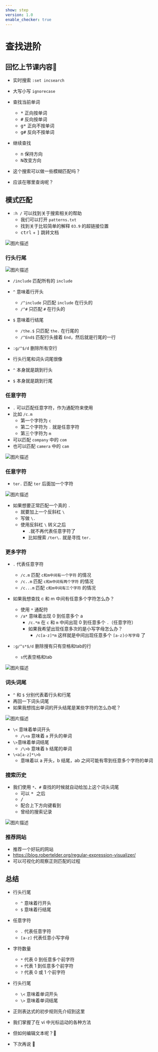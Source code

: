 ```yaml
---
show: step
version: 1.0
enable_checker: true
---
```


# 查找进阶

## 回忆上节课内容🤔

- 实时搜索 `:set incsearch`
- 大写小写 `ignorecase`
- 查找当前单词
  - <kbd>*</kbd> 正向按单词
  - <kbd>#</kbd> 反向按单词
  - <kbd>g*</kbd> 正向不按单词
  - <kbd>g#</kbd> 反向不按单词

- 继续查找
  - <kbd>n</kbd>  保持方向
  - <kbd>N</kbd>改变方向

- 这个搜索可以做一些模糊匹配吗？
- 应该在哪里查询呢？

## 模式匹配

- `:h /` 可以找到关于搜索相关的帮助
	- 我们可以打开 `patterns.txt`
	- 找到关于比较简单的解释 `03.9` 的超链接位置
	- <kbd>ctrl</kbd> + <kbd>]</kbd> 跳转文档

![图片描述](https://doc.shiyanlou.com/courses/uid1190679-20210128-1611806284371)

### 行头行尾

![图片描述](https://doc.shiyanlou.com/courses/uid1190679-20210128-1611808182156)

- `/include` 匹配所有的 `include`
- `^` 意味着行开头
	- `/^include` 只匹配 `include` 在行头的
	- `/^#` 只匹配 `#` 在行头的
- `$` 意味着行结尾
	- `/the.$` 只匹配 `the.` 在行尾的
	- `/^End$` 匹配行头接着 `End`，然后就是行尾的一行
- `:g/^$/d` 删除所有空行

- 行头行尾和词头词尾很像
- `^` 本身就是跳到行头
- `$` 本身就是跳到行尾

### 任意字符

- `.` 可以匹配任意字符，作为通配符来使用
- 比如 `/c.m`
  - 第一个字符为 `c`
  - 第二个字符为 `.` 就是任意字符
  - 第三个字符为 `m`
- 可以匹配 `company` 中的 `com`
- 也可以匹配 `camera` 中的 `cam`

![图片描述](https://doc.shiyanlou.com/courses/uid1190679-20210128-1611809141432)

### 任意字符

- `ter.` 匹配 `ter` 后面加一个字符

![图片描述](https://doc.shiyanlou.com/courses/uid1190679-20210705-1625480848298)

- 如果想要正常匹配一个真的 `.`
	- 就要加上一个反斜杠 `\`
	- 写做 `\.`
	- 使用反斜杠 `\` 转义之后
		- `.`就不再代表任意字符了
		- 比如搜索 `/ter\.` 就是寻找 `ter.`

### 更多字符

- `.` 代表任意字符
  - `/c.m` 匹配 `c和m中间有一个字符` 的情况
  - `/c..m` 匹配 `c和m中间有两个字符` 的情况
  - `/c...m` 匹配 `c和m中间有三个字符` 的情况

- 如果我想查找 c 和 m 中间有任意多个字符怎么办？
  - 使用 `*` 通配符
  - `/a*` 意味着出现 0 到任意多个 a
	- `/c.*m` 在 `c` 和 `m` 中间出现 0 到任意多个 `.`（任意字符）
	- 如果我希望出现任意多次的是小写字母怎么办？
      - `/c[a-z]*m` 这样就是中间出现任意多个 `[a-z]小写字母` 了
- `:g/^s*$/d` 删除搜有只有空格和tab的行
	- `s`代表空格和tab

![图片描述](https://doc.shiyanlou.com/courses/uid1190679-20210128-1611810518869)

### 词头词尾

- `^` 和 `$` 分别代表着行头和行尾
- 再回一下词头词尾
- 如果我想找出单词的开头结尾是某些字符的怎么办呢？

![图片描述](https://doc.shiyanlou.com/courses/uid1190679-20210128-1611810673432)

- `\<` 意味着单词开头
  - `/\<a` 意味着 `a` 开头的单词
- `\>`意味着单词结尾
  - `/\>b` 意味着 `b` 结尾的单词
- `\<a[a-z]*\>b`
  - 意味着以 a 开头，b 结尾，ab 之间可能有零到任意多个字符的单词

### 搜索历史
- 我们使用 `*`、`#` 查找的时候就自动给加上这个词头词尾
	- 可以 <kbd>* </kbd> 之后 
	- <kbd>/</kbd> 
	- 配合上下方向键看到
	- 曾经的搜索记录

![图片描述](https://doc.shiyanlou.com/courses/uid1190679-20210207-1612659762671)

### 推荐网站

- 推荐一个好玩的网站
- https://blog.robertelder.org/regular-expression-visualizer/
- 可以可视化的观察正则匹配的过程

## 总结

- 行头行尾
  - `^` 意味着行开头
  - `$` 意味着行结尾 

- 任意字符
  - `.` 代表任意字符 
  - `[a-z]` 代表任意小写字母

- 字符数量
  - `*` 代表 0 到任意多个前字符
  - `+` 代表 1 到任意多个前字符
  - `?` 代表 0 或 1 个前字符

- 行头行尾
  - `\<` 意味着单词开头
  - `\>` 意味着单词结尾
- 正则表达式的初步规则先介绍到这里
- 我们掌握了在 vi 中光标运动的各种方法
- 但如何编辑文本呢？🤪
- 下次再说 👋






